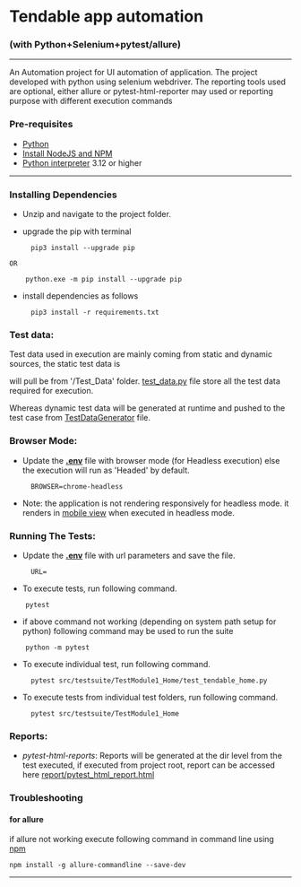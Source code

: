 # Tendable app automation

### (with Python+Selenium+pytest/allure)

----


An Automation project for UI automation of application. The project developed with python using selenium webdriver.
The reporting tools used are optional, either allure or pytest-html-reporter may used or reporting purpose with
different execution commands


### **Pre-requisites**

* [Python](https://www.python.org/downloads/)
* [Install NodeJS and NPM](https://nodejs.org/en/download/)
* [Python interpreter](https://www.python.org/downloads/release/python-3114/) 3.12 or higher


-------
### Installing Dependencies

* Unzip and navigate to the project folder.

* upgrade the pip with terminal 
	
		pip3 install --upgrade pip

`OR`

        python.exe -m pip install --upgrade pip
	
* install dependencies as follows

		pip3 install -r requirements.txt

### Test data:
Test data used in execution are mainly coming from static and dynamic sources, the static test data is 

will pull be from '/Test_Data' folder. [test_data.py](Test_Data/test_data.py) file store all the test data required for execution.

Whereas dynamic test data will be generated at runtime and pushed to the test case from [TestDataGenerator](Utils/TestDataGenerator.py) file.

### Browser Mode:

* Update the [**.env**](.env) file with browser mode (for Headless execution) else the execution will run as 'Headed' by default.

        BROWSER=chrome-headless

* Note: the application is not rendering responsively for headless mode. it renders in [mobile view](zz_HeadlessViewAppPage/test_TCID_002_verify_top_level_menus.png) when executed in headless mode.

### Running The Tests:

* Update the [**.env**](.env) file with url parameters and save the file.

        URL=

* To execute tests, run following command.

```commandline
    pytest
```
 - if above command not working (depending on system path setup for python) following command may be used to run the suite

```commandline
    python -m pytest
```
        
    
* To execute individual test, run following command.

        pytest src/testsuite/TestModule1_Home/test_tendable_home.py

* To execute tests from individual test folders, run following command.

        pytest src/testsuite/TestModule1_Home

### Reports:
    

* *pytest-html-reports*: Reports will be generated at the dir level from the  test executed, if executed from project root, report can be accessed here
 [report/pytest_html_report.html](report/pytest_html_report.html)


### Troubleshooting

#### for allure 

if allure not working
execute following command in command line using [npm](https://www.npmjs.com/package/allure-commandline)

```commandline
npm install -g allure-commandline --save-dev
```
---



